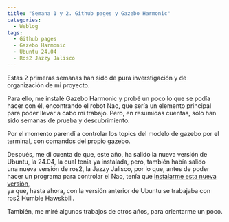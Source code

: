 ```yaml
---
title: "Semana 1 y 2. Github pages y Gazebo Harmonic"
categories:
  - Weblog
tags:
  - Github pages
  - Gazebo Harmonic
  - Ubuntu 24.04
  - Ros2 Jazzy Jalisco
---
```


Estas 2 primeras semanas han sido de pura inverstigación y de organización de mi proyecto.


Para ello, me instalé Gazebo Harmonic y probé un poco lo que se podía hacer con él, encontrando el robot Nao, que sería un elemento principal  
para poder llevar a cabo mi trabajo. Pero, en resumidas cuentas, sólo han sido semanas de prueba y descubrimiento.

Por el momento parendí a controlar los topics del modelo de gazebo por el terminal, con comandos del propio gazebo.

Después, me di cuenta de que, este año, ha salido la nueva versión de Ubuntu, la 24.04, la cual tenía ya instalada, pero, también había salido  
una nueva versión de ros2, la Jazzy Jalisco, por lo que, antes de poder hacer un programa para controlar el Nao, tenía que
[instalarme esta nueva versión](https://docs.ros.org/en/jazzy/Installation/Ubuntu-Install-Debs.html),  
ya que, hasta ahora, con la versión anterior de Ubuntu se trabajaba con ros2 Humble Hawskbill.

También, me miré algunos trabajos de otros años, para orientarme un poco.
